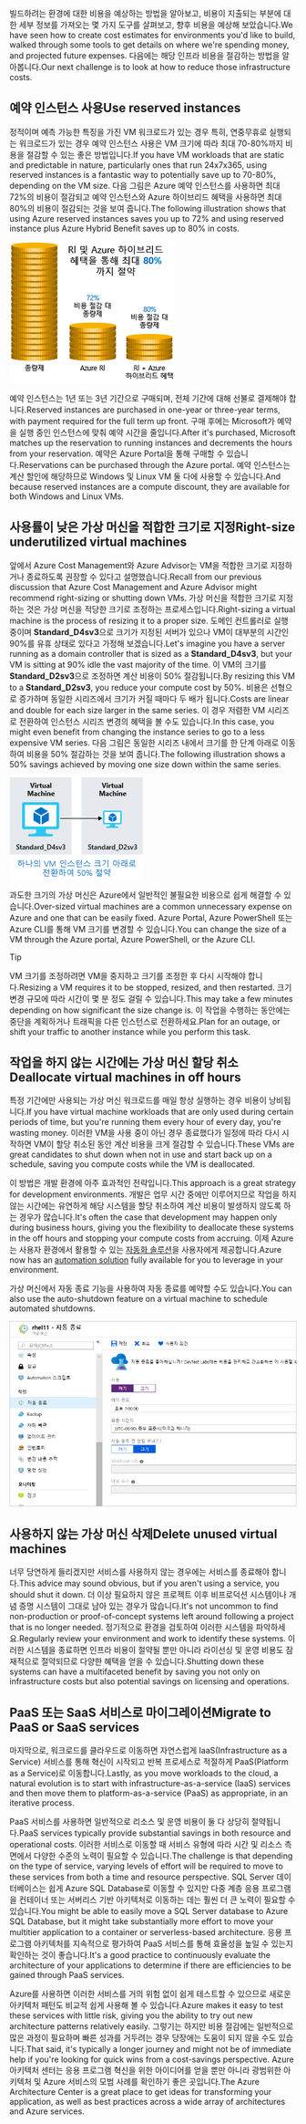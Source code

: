 <span data-ttu-id="21611-101">빌드하려는 환경에 대한 비용을 예상하는 방법을 알아보고, 비용이 지출되는 부분에 대한 세부 정보를 가져오는 몇 가지 도구를 살펴보고, 향후 비용을 예상해 보았습니다.</span><span class="sxs-lookup"><span data-stu-id="21611-101">We have seen how to create cost estimates for environments you'd like to build, walked through some tools to get details on where we're spending money, and projected future expenses.</span></span> <span data-ttu-id="21611-102">다음에는 해당 인프라 비용을 절감하는 방법을 알아봅니다.</span><span class="sxs-lookup"><span data-stu-id="21611-102">Our next challenge is to look at how to reduce those infrastructure costs.</span></span>

## <a name="use-reserved-instances"></a><span data-ttu-id="21611-103">예약 인스턴스 사용</span><span class="sxs-lookup"><span data-stu-id="21611-103">Use reserved instances</span></span>

<span data-ttu-id="21611-104">정적이며 예측 가능한 특징을 가진 VM 워크로드가 있는 경우 특히, 연중무휴로 실행되는 워크로드가 있는 경우 예약 인스턴스 사용은 VM 크기에 따라 최대 70-80%까지 비용을 절감할 수 있는 좋은 방법입니다.</span><span class="sxs-lookup"><span data-stu-id="21611-104">If you have VM workloads that are static and predictable in nature, particularly ones that run 24x7x365, using reserved instances is a fantastic way to potentially save up to 70-80%, depending on the VM size.</span></span> <span data-ttu-id="21611-105">다음 그림은 Azure 예약 인스턴스를 사용하면 최대 72%의 비용이 절감되고 예약 인스턴스와 Azure 하이브리드 혜택을 사용하면 최대 80%의 비용이 절감되는 것을 보여 줍니다.</span><span class="sxs-lookup"><span data-stu-id="21611-105">The following illustration shows that using Azure reserved instances saves you up to 72% and using reserved instance plus Azure Hybrid Benefit saves up to 80% in costs.</span></span>

![종량제를 사용하는 경우에 비해 Azure 예약 인스턴스와 Azure 하이브리드 혜택을 사용하는 경우 얻을 수 있는 비용 혜택을 보여 주는 그림입니다.](../media/4-savings-coins.png)

<span data-ttu-id="21611-107">예약 인스턴스는 1년 또는 3년 기간으로 구매되며, 전체 기간에 대해 선불로 결제해야 합니다.</span><span class="sxs-lookup"><span data-stu-id="21611-107">Reserved instances are purchased in one-year or three-year terms, with payment required for the full term up front.</span></span> <span data-ttu-id="21611-108">구매 후에는 Microsoft가 예약을 실행 중인 인스턴스에 맞춰 예약 시간을 줄입니다.</span><span class="sxs-lookup"><span data-stu-id="21611-108">After it's purchased, Microsoft matches up the reservation to running instances and decrements the hours from your reservation.</span></span> <span data-ttu-id="21611-109">예약은 Azure Portal을 통해 구매할 수 있습니다.</span><span class="sxs-lookup"><span data-stu-id="21611-109">Reservations can be purchased through the Azure portal.</span></span> <span data-ttu-id="21611-110">예약 인스턴스는 계산 할인에 해당하므로 Windows 및 Linux VM 둘 다에 사용할 수 있습니다.</span><span class="sxs-lookup"><span data-stu-id="21611-110">And because reserved instances are a compute discount, they are available for both Windows and Linux VMs.</span></span>

## <a name="right-size-underutilized-virtual-machines"></a><span data-ttu-id="21611-111">사용률이 낮은 가상 머신을 적합한 크기로 지정</span><span class="sxs-lookup"><span data-stu-id="21611-111">Right-size underutilized virtual machines</span></span>

<span data-ttu-id="21611-112">앞에서 Azure Cost Management와 Azure Advisor는 VM을 적합한 크기로 지정하거나 종료하도록 권장할 수 있다고 설명했습니다.</span><span class="sxs-lookup"><span data-stu-id="21611-112">Recall from our previous discussion that Azure Cost Management and Azure Advisor might recommend right-sizing or shutting down VMs.</span></span> <span data-ttu-id="21611-113">가상 머신을 적합한 크기로 지정하는 것은 가상 머신을 적당한 크기로 조정하는 프로세스입니다.</span><span class="sxs-lookup"><span data-stu-id="21611-113">Right-sizing a virtual machine is the process of resizing it to a proper size.</span></span> <span data-ttu-id="21611-114">도메인 컨트롤러로 실행 중이며 **Standard_D4sv3**으로 크기가 지정된 서버가 있으나 VM이 대부분의 시간인 90%를 유휴 상태로 있다고 가정해 보겠습니다.</span><span class="sxs-lookup"><span data-stu-id="21611-114">Let's imagine you have a server running as a domain controller that is sized as a **Standard_D4sv3**, but your VM is sitting at 90% idle the vast majority of the time.</span></span> <span data-ttu-id="21611-115">이 VM의 크기를 **Standard_D2sv3**으로 조정하면 계산 비용이 50% 절감됩니다.</span><span class="sxs-lookup"><span data-stu-id="21611-115">By resizing this VM to a **Standard_D2sv3**, you reduce your compute cost by 50%.</span></span> <span data-ttu-id="21611-116">비용은 선형으로 증가하며 동일한 시리즈에서 크기가 커질 때마다 두 배가 됩니다.</span><span class="sxs-lookup"><span data-stu-id="21611-116">Costs are linear and double for each size larger in the same series.</span></span> <span data-ttu-id="21611-117">이 경우 저렴한 VM 시리즈로 전환하여 인스턴스 시리즈 변경의 혜택을 볼 수도 있습니다.</span><span class="sxs-lookup"><span data-stu-id="21611-117">In this case, you might even benefit from changing the instance series to go to a less expensive VM series.</span></span> <span data-ttu-id="21611-118">다음 그림은 동일한 시리즈 내에서 크기를 한 단계 아래로 이동하여 비용을 50% 절감하는 것을 보여 줍니다.</span><span class="sxs-lookup"><span data-stu-id="21611-118">The following illustration shows a 50% savings achieved by moving one size down within the same series.</span></span>

![활용도가 낮은 가상 머신을 축소하여 비용을 절감 효과를 보여 주는 그림입니다.](../media/4-vm-resize.png)

<span data-ttu-id="21611-120">과도한 크기의 가상 머신은 Azure에서 일반적인 불필요한 비용으로 쉽게 해결할 수 있습니다.</span><span class="sxs-lookup"><span data-stu-id="21611-120">Over-sized virtual machines are a common unnecessary expense on Azure and one that can be easily fixed.</span></span> <span data-ttu-id="21611-121">Azure Portal, Azure PowerShell 또는 Azure CLI를 통해 VM 크기를 변경할 수 있습니다.</span><span class="sxs-lookup"><span data-stu-id="21611-121">You can change the size of a VM through the Azure portal, Azure PowerShell, or the Azure CLI.</span></span>

> [!TIP]
> <span data-ttu-id="21611-122">VM 크기를 조정하려면 VM을 중지하고 크기를 조정한 후 다시 시작해야 합니다.</span><span class="sxs-lookup"><span data-stu-id="21611-122">Resizing a VM requires it to be stopped, resized, and then restarted.</span></span> <span data-ttu-id="21611-123">크기 변경 규모에 따라 시간이 몇 분 정도 걸릴 수 있습니다.</span><span class="sxs-lookup"><span data-stu-id="21611-123">This may take a few minutes depending on how significant the size change is.</span></span> <span data-ttu-id="21611-124">이 작업을 수행하는 동안에는 중단을 계획하거나 트래픽을 다른 인스턴스로 전환하세요.</span><span class="sxs-lookup"><span data-stu-id="21611-124">Plan for an outage, or shift your traffic to another instance while you perform this task.</span></span>

## <a name="deallocate-virtual-machines-in-off-hours"></a><span data-ttu-id="21611-125">작업을 하지 않는 시간에는 가상 머신 할당 취소</span><span class="sxs-lookup"><span data-stu-id="21611-125">Deallocate virtual machines in off hours</span></span>

<span data-ttu-id="21611-126">특정 기간에만 사용되는 가상 머신 워크로드를 매일 항상 실행하는 경우 비용이 낭비됩니다.</span><span class="sxs-lookup"><span data-stu-id="21611-126">If you have virtual machine workloads that are only used during certain periods of time, but you're running them every hour of every day, you're wasting money.</span></span> <span data-ttu-id="21611-127">이러한 VM을 사용 중이 아닌 경우 종료했다가 일정에 따라 다시 시작하면 VM이 할당 취소된 동안 계산 비용을 크게 절감할 수 있습니다.</span><span class="sxs-lookup"><span data-stu-id="21611-127">These VMs are great candidates to shut down when not in use and start back up on a schedule, saving you compute costs while the VM is deallocated.</span></span>

<span data-ttu-id="21611-128">이 방법은 개발 환경에 아주 효과적인 전략입니다.</span><span class="sxs-lookup"><span data-stu-id="21611-128">This approach is a great strategy for development environments.</span></span> <span data-ttu-id="21611-129">개발은 업무 시간 중에만 이루어지므로 작업을 하지 않는 시간에는 유연하게 해당 시스템을 할당 취소하여 계산 비용이 발생하지 않도록 하는 경우가 많습니다.</span><span class="sxs-lookup"><span data-stu-id="21611-129">It's often the case that development may happen only during business hours, giving you the flexibility to deallocate these systems in the off hours and stopping your compute costs from accruing.</span></span> <span data-ttu-id="21611-130">이제 Azure는 사용자 환경에서 활용할 수 있는 [자동화 솔루션](https://docs.microsoft.com/azure/automation/automation-solution-vm-management)을 사용자에게 제공합니다.</span><span class="sxs-lookup"><span data-stu-id="21611-130">Azure now has an [automation solution](https://docs.microsoft.com/azure/automation/automation-solution-vm-management) fully available for you to leverage in your environment.</span></span>

<span data-ttu-id="21611-131">가상 머신에서 자동 종료 기능을 사용하여 자동 종료를 예약할 수도 있습니다.</span><span class="sxs-lookup"><span data-stu-id="21611-131">You can also use the auto-shutdown feature on a virtual machine to schedule automated shutdowns.</span></span>

![종료 시간을 사용하도록 설정하여 가상 머신 블레이드의 자동 종료 섹션을 보여주는 Azure Portal 스크린샷입니다.](../media/4-vm-auto-shutdown.png)

## <a name="delete-unused-virtual-machines"></a><span data-ttu-id="21611-133">사용하지 않는 가상 머신 삭제</span><span class="sxs-lookup"><span data-stu-id="21611-133">Delete unused virtual machines</span></span>

 <span data-ttu-id="21611-134">너무 당연하게 들리겠지만 서비스를 사용하지 않는 경우에는 서비스를 종료해야 합니다.</span><span class="sxs-lookup"><span data-stu-id="21611-134">This advice may sound obvious, but if you aren't using a service, you should shut it down.</span></span> <span data-ttu-id="21611-135">더 이상 필요하지 않은 프로젝트 이후 비프로덕션 시스템이나 개념 증명 시스템이 그대로 남아 있는 경우가 많습니다.</span><span class="sxs-lookup"><span data-stu-id="21611-135">It's not uncommon to find non-production or proof-of-concept systems left around following a project that is no longer needed.</span></span> <span data-ttu-id="21611-136">정기적으로 환경을 검토하여 이러한 시스템을 파악하세요.</span><span class="sxs-lookup"><span data-stu-id="21611-136">Regularly review your environment and work to identify these systems.</span></span> <span data-ttu-id="21611-137">이러한 시스템을 종료하면 인프라 비용이 절약될 뿐만 아니라 라이선싱 및 운영 비용도 잠재적으로 절약되므로 다양한 혜택을 얻을 수 있습니다.</span><span class="sxs-lookup"><span data-stu-id="21611-137">Shutting down these systems can have a multifaceted benefit by saving you not only on infrastructure costs but also potential savings on licensing and operations.</span></span>

## <a name="migrate-to-paas-or-saas-services"></a><span data-ttu-id="21611-138">PaaS 또는 SaaS 서비스로 마이그레이션</span><span class="sxs-lookup"><span data-stu-id="21611-138">Migrate to PaaS or SaaS services</span></span>

<span data-ttu-id="21611-139">마지막으로, 워크로드를 클라우드로 이동하면 자연스럽게 IaaS(Infrastructure as a Service) 서비스를 통해 혁신이 시작되고 반복 프로세스로 적절하게 PaaS(Platform as a Service)로 이동합니다.</span><span class="sxs-lookup"><span data-stu-id="21611-139">Lastly, as you move workloads to the cloud, a natural evolution is to start with infrastructure-as-a-service (IaaS) services and then move them to platform-as-a-service (PaaS) as appropriate, in an iterative process.</span></span>

<span data-ttu-id="21611-140">PaaS 서비스를 사용하면 일반적으로 리소스 및 운영 비용이 둘 다 상당히 절약됩니다.</span><span class="sxs-lookup"><span data-stu-id="21611-140">PaaS services typically provide substantial savings in both resource and operational costs.</span></span> <span data-ttu-id="21611-141">이러한 서비스로 이동할 때 서비스 유형에 따라 시간 및 리소스 측면에서 다양한 수준의 노력이 필요할 수 있습니다.</span><span class="sxs-lookup"><span data-stu-id="21611-141">The challenge is that depending on the type of service, varying levels of effort will be required to move to these services from both a time and resource perspective.</span></span> <span data-ttu-id="21611-142">SQL Server 데이터베이스는 쉽게 Azure SQL Database로 이동할 수 있지만 다중 계층 응용 프로그램을 컨테이너 또는 서버리스 기반 아키텍처로 이동하는 데는 훨씬 더 큰 노력이 필요할 수 있습니다.</span><span class="sxs-lookup"><span data-stu-id="21611-142">You might be able to easily move a SQL Server database to Azure SQL Database, but it might take substantially more effort to move your multitier application to a container or serverless-based architecture.</span></span> <span data-ttu-id="21611-143">응용 프로그램 아키텍처를 지속적으로 평가하여 PaaS 서비스를 통해 효율성을 높일 수 있는지 확인하는 것이 좋습니다.</span><span class="sxs-lookup"><span data-stu-id="21611-143">It's a good practice to continuously evaluate the architecture of your applications to determine if there are efficiencies to be gained through PaaS services.</span></span>

<span data-ttu-id="21611-144">Azure를 사용하면 이러한 서비스를 거의 위험 없이 쉽게 테스트할 수 있으므로 새로운 아키텍처 패턴도 비교적 쉽게 사용해 볼 수 있습니다.</span><span class="sxs-lookup"><span data-stu-id="21611-144">Azure makes it easy to test these services with little risk, giving you the ability to try out new architecture patterns relatively easily.</span></span> <span data-ttu-id="21611-145">그렇기는 하지만 비용 절감에는 일반적으로 많은 과정이 필요하며 빠른 성과를 거두려는 경우 당장에는 도움이 되지 않을 수도 있습니다.</span><span class="sxs-lookup"><span data-stu-id="21611-145">That said, it's typically a longer journey and might not be of immediate help if you're looking for quick wins from a cost-savings perspective.</span></span> <span data-ttu-id="21611-146">Azure 아키텍처 센터는 응용 프로그램 혁신을 위한 아이디어를 얻을 뿐만 아니라 광범위한 아키텍처 및 Azure 서비스의 모범 사례를 확인하기 좋은 곳입니다.</span><span class="sxs-lookup"><span data-stu-id="21611-146">The Azure Architecture Center is a great place to get ideas for transforming your application, as well as best practices across a wide array of architectures and Azure services.</span></span>
